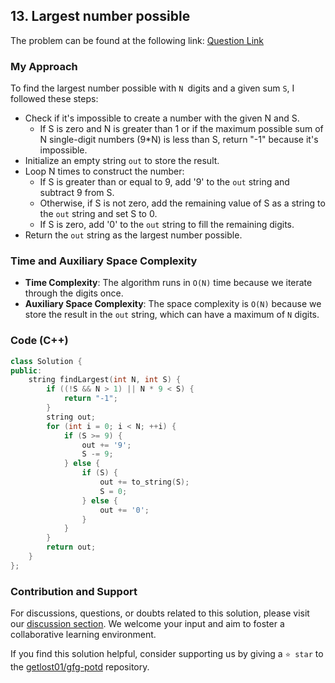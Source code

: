 ## 13. Largest number possible

The problem can be found at the following link: [Question Link](https://practice.geeksforgeeks.org/problems/largest-number-possible5028/1)

### My Approach

To find the largest number possible with `N `digits and a given sum `S`, I followed these steps:

- Check if it's impossible to create a number with the given N and S. 
	- If S is zero and N is greater than 1 or if the maximum possible sum of N single-digit numbers (9*N) is less than S, return "-1" because it's impossible.
- Initialize an empty string `out` to store the result.
- Loop N times to construct the number:
    - If S is greater than or equal to 9, add '9' to the `out` string and subtract 9 from S.
    - Otherwise, if S is not zero, add the remaining value of S as a string to the `out` string and set S to 0.
    - If S is zero, add '0' to the `out` string to fill the remaining digits.
- Return the `out` string as the largest number possible.

### Time and Auxiliary Space Complexity

- **Time Complexity**: The algorithm runs in `O(N)` time because we iterate through the digits once.
- **Auxiliary Space Complexity**: The space complexity is `O(N)` because we store the result in the `out` string, which can have a maximum of `N` digits.

### Code (C++)

```cpp
class Solution {
public:
    string findLargest(int N, int S) {
        if ((!S && N > 1) || N * 9 < S) {
            return "-1";
        }
        string out;
        for (int i = 0; i < N; ++i) {
            if (S >= 9) {
                out += '9';
                S -= 9;
            } else {
                if (S) {
                    out += to_string(S);
                    S = 0;
                } else {
                    out += '0';
                }
            }
        }
        return out;
    }
};
```

### Contribution and Support

For discussions, questions, or doubts related to this solution, please visit our [discussion section](https://github.com/getlost01/gfg-potd/discussions). We welcome your input and aim to foster a collaborative learning environment.

If you find this solution helpful, consider supporting us by giving a `⭐ star` to the [getlost01/gfg-potd](https://github.com/getlost01/gfg-potd) repository.